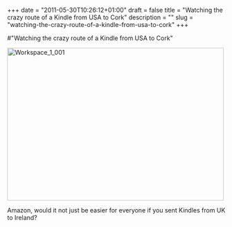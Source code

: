 +++
date = "2011-05-30T10:26:12+01:00"
draft = false
title = "Watching the crazy route of a Kindle from USA to Cork"
description = ""
slug = "watching-the-crazy-route-of-a-kindle-from-usa-to-cork"
+++

#"Watching the crazy route of a Kindle from USA to Cork"


 <div class='p_embed p_image_embed'>
<a href="http://getfile4.posterous.com/getfile/files.posterous.com/conoroneill/XxT0LXEcmlzLuN5JNFiOtagv0Lg3cGHE8LyZauFqRnuAMlv0nstTl46t5Xb2/Workspace_1_001.png"><img alt="Workspace_1_001" height="353" src="http://getfile5.posterous.com/getfile/files.posterous.com/conoroneill/w9ztuenazq6pN24T84U4rGpnqaJwyPDzGQTMlBMfueqOWiqTISo1OqdjsLcN/Workspace_1_001.png.scaled.500.jpg" width="500" /></a>
</div>
<p>Amazon, would it not just be easier for everyone if you sent Kindles from UK to Ireland? </p>
 
